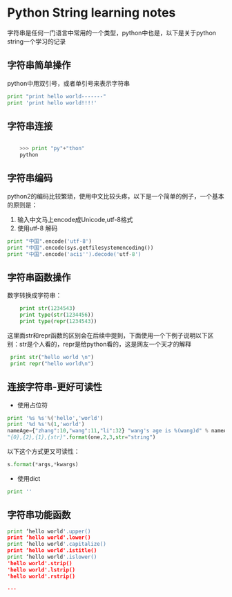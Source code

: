 # Python String learning notes

字符串是任何一门语言中常用的一个类型，python中也是，以下是关于python string一个学习的记录

## 字符串简单操作

python中用双引号，或者单引号来表示字符串

```python
print "print hello world-------"
print 'print hello world!!!!'
```

## 字符串连接

```python

	>>> print "py"+"thon"
	python

```

## 字符串编码

python2的编码比较繁琐，使用中文比较头疼，以下是一个简单的例子，一个基本的原则是：
1. 输入中文马上encode成Unicode,utf-8格式
2. 使用utf-8 解码

```python
print "中国".encode('utf-8')
print "中国".encode(sys.getfilesystemencoding())
print "中国".encode('acii'').decode('utf-8')

```

## 字符串函数操作

数字转换成字符串：

```python
	print str(1234543)
	print type(str(1234456))
	print type(repr(1234543))
```

这里面str和repr函数的区别会在后续中提到，下面使用一个下例子说明以下区别：str是个人看的，repr是给python看的，这是网友一个天才的解释

```python
 print str("hello world \n")
 print repr("hello world\n")
```

## 连接字符串-更好可读性

- 使用占位符

```python
print '%s %s'%('hello','world')
print '%d %s'%(1,'world')
nameAge={"zhang":10,"wang":11,"li":32} "wang's age is %(wang)d" % nameAge 
"{0},{2},{1},{str}".format(one,2,3,str="string") 
```
以下这个方式更又可读性：
```python
s.format(*args,*kwargs) 
```

- 使用dict

```python
print ''
```

## 字符串功能函数

```python
print ‘hello world'.upper()
print ‘hello world'.lower()
print ‘hello world'.capitalize()
print ‘hello world'.istitle()
print ‘hello world'.islower()
'hello world'.strip()
'hello world'.lstrip()
'hello world'.rstrip()

···




